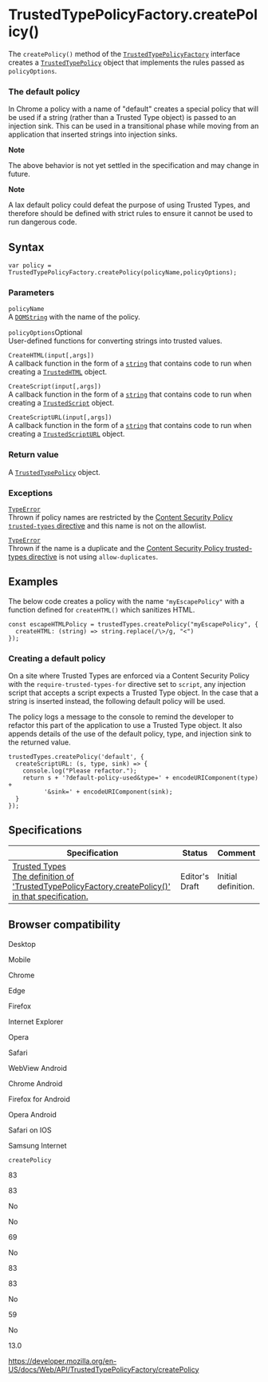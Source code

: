 TrustedTypePolicyFactory.createPolicy()
=======================================

The `createPolicy()` method of the [`TrustedTypePolicyFactory`](../trustedtypepolicyfactory) interface creates a [`TrustedTypePolicy`](../trustedtypepolicy) object that implements the rules passed as `policyOptions`.

### The default policy

In Chrome a policy with a name of "default" creates a special policy that will be used if a string (rather than a Trusted Type object) is passed to an injection sink. This can be used in a transitional phase while moving from an application that inserted strings into injection sinks.

**Note**

The above behavior is not yet settled in the specification and may change in future.

**Note**

A lax default policy could defeat the purpose of using Trusted Types, and therefore should be defined with strict rules to ensure it cannot be used to run dangerous code.

Syntax
------

    var policy = TrustedTypePolicyFactory.createPolicy(policyName,policyOptions);

### Parameters

`policyName`  
A [`DOMString`](../domstring) with the name of the policy.

 `policyOptions`<span class="badge inline optional">Optional</span>   
User-defined functions for converting strings into trusted values.

`CreateHTML(input[,args])`  
A callback function in the form of a [`string`](../domstring) that contains code to run when creating a [`TrustedHTML`](../trustedhtml) object.

`CreateScript(input[,args])`  
A callback function in the form of a [`string`](../domstring) that contains code to run when creating a [`TrustedScript`](../trustedscript) object.

`CreateScriptURL(input[,args])`  
A callback function in the form of a [`string`](../domstring) that contains code to run when creating a [`TrustedScriptURL`](../trustedscripturl) object.

### Return value

A [`TrustedTypePolicy`](../trustedtypepolicy) object.

### Exceptions

[`TypeError`](https://developer.mozilla.org/en-US/docs/Web/JavaScript/Reference/Global_Objects/TypeError)  
Thrown if policy names are restricted by the [Content Security Policy `trusted-types` directive](https://developer.mozilla.org/en-US/docs/Web/HTTP/Headers/Content-Security-Policy/trusted-types) and this name is not on the allowlist.

[`TypeError`](https://developer.mozilla.org/en-US/docs/Web/JavaScript/Reference/Global_Objects/TypeError)  
Thrown if the name is a duplicate and the [Content Security Policy trusted-types directive](https://developer.mozilla.org/en-US/docs/Web/HTTP/Headers/Content-Security-Policy/trusted-types) is not using `allow-duplicates`.

Examples
--------

The below code creates a policy with the name `"myEscapePolicy"` with a function defined for `createHTML()` which sanitizes HTML.

    const escapeHTMLPolicy = trustedTypes.createPolicy("myEscapePolicy", {
      createHTML: (string) => string.replace(/\>/g, "<")
    });

### Creating a default policy

On a site where Trusted Types are enforced via a Content Security Policy with the `require-trusted-types-for` directive set to `script`, any injection script that accepts a script expects a Trusted Type object. In the case that a string is inserted instead, the following default policy will be used.

The policy logs a message to the console to remind the developer to refactor this part of the application to use a Trusted Type object. It also appends details of the use of the default policy, type, and injection sink to the returned value.

    trustedTypes.createPolicy('default', {
      createScriptURL: (s, type, sink) => {
        console.log("Please refactor.");
        return s + '?default-policy-used&type=' + encodeURIComponent(type) +
              '&sink=' + encodeURIComponent(sink);
      }
    });

Specifications
--------------

<table><thead><tr class="header"><th>Specification</th><th>Status</th><th>Comment</th></tr></thead><tbody><tr class="odd"><td><a href="https://w3c.github.io/webappsec-trusted-types/dist/spec/#dom-trustedtypepolicyfactory-createpolicy">Trusted Types<br />
<span class="small">The definition of 'TrustedTypePolicyFactory.createPolicy()' in that specification.</span></a></td><td><span class="spec-ed">Editor's Draft</span></td><td>Initial definition.</td></tr></tbody></table>

Browser compatibility
---------------------

Desktop

Mobile

Chrome

Edge

Firefox

Internet Explorer

Opera

Safari

WebView Android

Chrome Android

Firefox for Android

Opera Android

Safari on IOS

Samsung Internet

`createPolicy`

83

83

No

No

69

No

83

83

No

59

No

13.0

<a href="https://developer.mozilla.org/en-US/docs/Web/API/TrustedTypePolicyFactory/createPolicy" class="_attribution-link">https://developer.mozilla.org/en-US/docs/Web/API/TrustedTypePolicyFactory/createPolicy</a>
